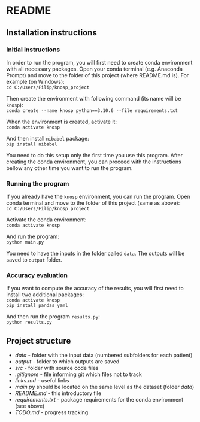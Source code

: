 # README

## Installation instructions

### Initial instructions

In order to run the program, you will first need to create conda environment with all necessary packages. Open your conda terminal (e.g. Anaconda Prompt) and move to the folder of this project (where README.md is). For example (on Windows):  
`cd C:/Users/Filip/knosp_project`

Then create the environment with following command (its name will be `knosp`):  
`conda create --name knosp python==3.10.6 --file requirements.txt`

When the environment is created, activate it:  
`conda activate knosp`

And then install `nibabel` package:  
`pip install nibabel`

You need to do this setup only the first time you use this program. After creating the conda environment, you can proceed with the instructions bellow any other time you want to run the program.

### Running the program 

If you already have the `knosp` environment, you can run the program. Open conda terminal and move to the folder of this project (same as above):  
`cd C:/Users/Filip/knosp_project`

Activate the conda environment:  
`conda activate knosp`

And run the program:  
`python main.py`

You need to have the inputs in the folder called `data`. The outputs will be saved to `output` folder. 

### Accuracy evaluation

If you want to compute the accuracy of the results, you will first need to install two additional packages:  
`conda activate knosp`  
`pip install pandas yaml`

And then run the program `results.py`:  
`python results.py`

## Project structure

- *data* - folder with the input data (numbered subfolders for each patient)
- *output* - folder to which outputs are saved
- *src* - folder with source code files
- *.gitignore* - file informing git which files not to track
- *links.md* - useful links
- *main.py* should be located on the same level as the dataset (folder *data*)
- *README.md* - this introductory file
- *requirements.txt* - package requirements for the conda environment (see above)
- *TODO.md* - progress tracking
